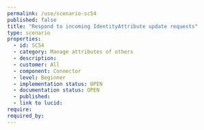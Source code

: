 ```yaml
---
permalink: /use/scenario-sc54
published: false
title: "Respond to incoming IdentityAttribute update requests"
type: scenario
properties:
  - id: SC54
  - category: Manage attributes of others
  - description: 
  - customer: All
  - component: Connector
  - level: Beginner
  - implementation status: OPEN
  - documentation status: OPEN
  - published: 
  - link to lucid: 
require:
required_by:
---
```

